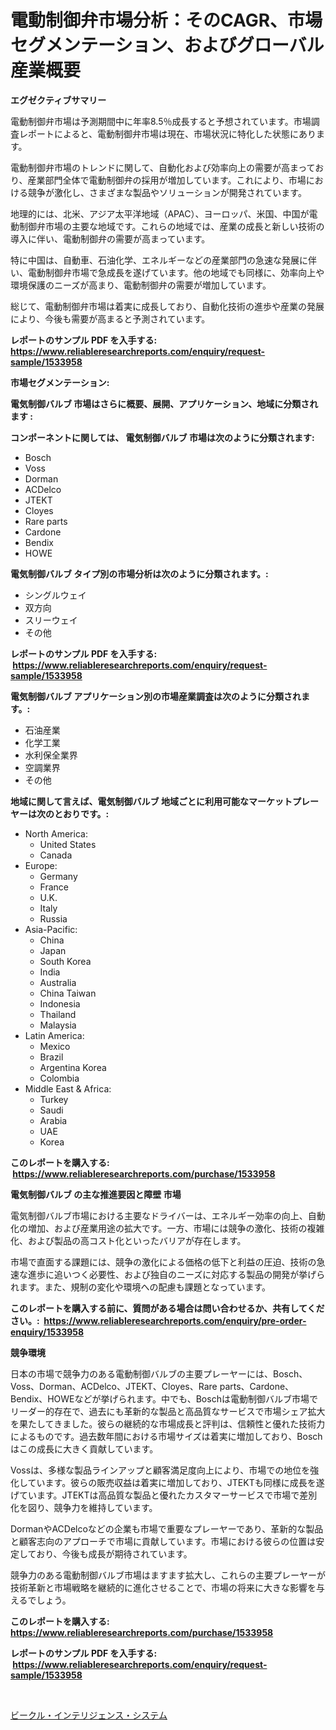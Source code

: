 <p><h1>電動制御弁市場分析：そのCAGR、市場セグメンテーション、およびグローバル産業概要</h1></p><p><strong>エグゼクティブサマリー</strong></p>
<p><p>電動制御弁市場は予測期間中に年率8.5％成長すると予想されています。市場調査レポートによると、電動制御弁市場は現在、市場状況に特化した状態にあります。</p><p>電動制御弁市場のトレンドに関して、自動化および効率向上の需要が高まっており、産業部門全体で電動制御弁の採用が増加しています。これにより、市場における競争が激化し、さまざまな製品やソリューションが開発されています。</p><p>地理的には、北米、アジア太平洋地域（APAC）、ヨーロッパ、米国、中国が電動制御弁市場の主要な地域です。これらの地域では、産業の成長と新しい技術の導入に伴い、電動制御弁の需要が高まっています。</p><p>特に中国は、自動車、石油化学、エネルギーなどの産業部門の急速な発展に伴い、電動制御弁市場で急成長を遂げています。他の地域でも同様に、効率向上や環境保護のニーズが高まり、電動制御弁の需要が増加しています。</p><p>総じて、電動制御弁市場は着実に成長しており、自動化技術の進歩や産業の発展により、今後も需要が高まると予測されています。</p></p>
<p><strong>レポートのサンプル PDF を入手する: <a href="https://www.reliableresearchreports.com/enquiry/request-sample/1533958">https://www.reliableresearchreports.com/enquiry/request-sample/1533958</a></strong></p>
<p><strong>市場セグメンテーション:</strong></p>
<p><strong> 電気制御バルブ 市場はさらに概要、展開、アプリケーション、地域に分類されます :</strong></p>
<p><strong>コンポーネントに関しては、 電気制御バルブ 市場は次のように分類されます: &nbsp;</strong></p>
<p><ul><li>Bosch</li><li>Voss</li><li>Dorman</li><li>ACDelco</li><li>JTEKT</li><li>Cloyes</li><li>Rare parts</li><li>Cardone</li><li>Bendix</li><li>HOWE</li></ul></p>
<p><strong> 電気制御バルブ タイプ別の市場分析は次のように分類されます。:</strong></p>
<p><ul><li>シングルウェイ</li><li>双方向</li><li>スリーウェイ</li><li>その他</li></ul></p>
<p><strong>レポートのサンプル PDF を入手する: &nbsp;<a href="https://www.reliableresearchreports.com/enquiry/request-sample/1533958">https://www.reliableresearchreports.com/enquiry/request-sample/1533958</a></strong></p>
<p><strong> 電気制御バルブ アプリケーション別の市場産業調査は次のように分類されます。:</strong></p>
<p><ul><li>石油産業</li><li>化学工業</li><li>水利保全業界</li><li>空調業界</li><li>その他</li></ul></p>
<p><strong>地域に関して言えば、電気制御バルブ 地域ごとに利用可能なマーケットプレーヤーは次のとおりです。:</strong></p>
<p><ul>
    <li>
        North America:
        <ul>
            <li>United States</li>
            <li>Canada</li>
        </ul>
    </li>
    <li>
        Europe:
        <ul>
            <li>Germany</li>
            <li>France</li>
            <li>U.K.</li>
            <li>Italy</li>
            <li>Russia</li>
        </ul>
    </li>
    <li>
        Asia-Pacific:
        <ul>
            <li>China</li>
            <li>Japan</li>
            <li>South Korea</li>
            <li>India</li>
            <li>Australia</li>
            <li>China Taiwan</li>
            <li>Indonesia</li>
            <li>Thailand</li>
            <li>Malaysia</li>
        </ul>
    </li>
    <li>
        Latin America:
        <ul>
            <li>Mexico</li>
            <li>Brazil</li>
            <li>Argentina Korea</li>
            <li>Colombia</li>
        </ul>
    </li>
    <li>
        Middle East & Africa:
        <ul>
            <li>Turkey</li>
            <li>Saudi</li>
            <li>Arabia</li>
            <li>UAE</li>
            <li>Korea</li>
        </ul>
    </li>
    </ul></p>
<p><strong>このレポートを購入する: &nbsp;<a href="https://www.reliableresearchreports.com/purchase/1533958">https://www.reliableresearchreports.com/purchase/1533958</a></strong></p>
<p><strong>電気制御バルブ の主な推進要因と障壁 市場</strong></p>
<p><p>電気制御バルブ市場における主要なドライバーは、エネルギー効率の向上、自動化の増加、および産業用途の拡大です。一方、市場には競争の激化、技術の複雑化、および製品の高コスト化といったバリアが存在します。</p><p>市場で直面する課題には、競争の激化による価格の低下と利益の圧迫、技術の急速な進歩に追いつく必要性、および独自のニーズに対応する製品の開発が挙げられます。また、規制の変化や環境への配慮も課題となっています。</p></p>
<p><strong>このレポートを購入する前に、質問がある場合は問い合わせるか、共有してください。:&nbsp; <a href="https://www.reliableresearchreports.com/enquiry/pre-order-enquiry/1533958">https://www.reliableresearchreports.com/enquiry/pre-order-enquiry/1533958</a></strong></p>
<p><strong>競争環境</strong></p>
<p><p>日本の市場で競争力のある電動制御バルブの主要プレーヤーには、Bosch、Voss、Dorman、ACDelco、JTEKT、Cloyes、Rare parts、Cardone、Bendix、HOWEなどが挙げられます。中でも、Boschは電動制御バルブ市場でリーダー的存在で、過去にも革新的な製品と高品質なサービスで市場シェア拡大を果たしてきました。彼らの継続的な市場成長と評判は、信頼性と優れた技術力によるものです。過去数年間における市場サイズは着実に増加しており、Boschはこの成長に大きく貢献しています。</p><p>Vossは、多様な製品ラインアップと顧客満足度向上により、市場での地位を強化しています。彼らの販売収益は着実に増加しており、JTEKTも同様に成長を遂げています。JTEKTは高品質な製品と優れたカスタマーサービスで市場で差別化を図り、競争力を維持しています。</p><p>DormanやACDelcoなどの企業も市場で重要なプレーヤーであり、革新的な製品と顧客志向のアプローチで市場に貢献しています。市場における彼らの位置は安定しており、今後も成長が期待されています。</p><p>競争力のある電動制御バルブ市場はますます拡大し、これらの主要プレーヤーが技術革新と市場戦略を継続的に進化させることで、市場の将来に大きな影響を与えるでしょう。</p></p>
<p><strong>このレポートを購入する: &nbsp; <a href="https://www.reliableresearchreports.com/purchase/1533958">https://www.reliableresearchreports.com/purchase/1533958</a></strong></p>
<p><strong>レポートのサンプル PDF を入手する: &nbsp;<a href="https://www.reliableresearchreports.com/enquiry/request-sample/1533958">https://www.reliableresearchreports.com/enquiry/request-sample/1533958</a></strong><strong></strong></p>
<p>&nbsp;</p>
<p><p><a href="https://medium.com/@attyourniture/%E8%BB%8A%E4%B8%A1%E3%82%A4%E3%83%B3%E3%83%86%E3%83%AA%E3%82%B8%E3%82%A7%E3%83%B3%E3%82%B9%E3%82%B7%E3%82%B9%E3%83%86%E3%83%A0%E5%B8%82%E5%A0%B4-%E7%A8%AE%E9%A1%9E-%E3%82%A2%E3%83%97%E3%83%AA%E3%82%B1%E3%83%BC%E3%82%B7%E3%83%A7%E3%83%B3-%E3%81%8A%E3%82%88%E3%81%B3%E5%9C%B0%E7%90%86%E3%81%AB%E3%82%88%E3%82%8B%E5%8C%85%E6%8B%AC%E7%9A%84%E3%81%AA%E8%A9%95%E4%BE%A1-87e92643eaad">ビークル・インテリジェンス・システム</a></p></p>